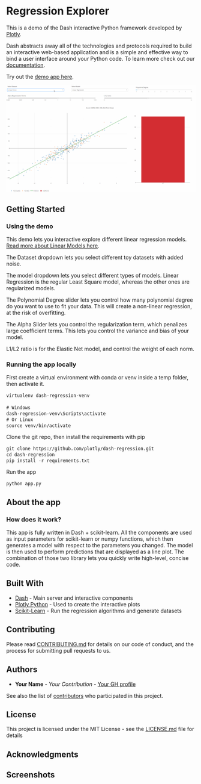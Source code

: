 # Regression Explorer

This is a demo of the Dash interactive Python framework developed by [Plotly](https://plot.ly/).

Dash abstracts away all of the technologies and protocols required to build an interactive web-based application and is a simple and effective way to bind a user interface around your Python code. To learn more check out our [documentation](https://plot.ly/dash).

Try out the [demo app here](https://dash-regression.herokuapp.com/).

![animated1](images/animated1.gif)

## Getting Started

### Using the demo
This demo lets you interactive explore different linear regression models. [Read more about Linear Models here](http://scikit-learn.org/stable/modules/linear_model.html#linear-model).

The Dataset dropdown lets you select different toy datasets with added noise.

The model dropdown lets you select different types of models. Linear Regression is the regular Least Square model, whereas the other ones are regularized models.

The Polynomial Degree slider lets you control how many polynomial degree do you want to use to fit your data. This will create a non-linear regression, at the risk of overfitting.

The Alpha Slider lets you control the regularization term, which penalizes large coefficient terms. This lets you control the variance and bias of your model.

L1/L2 ratio is for the Elastic Net model, and control the weight of each norm.

### Running the app locally

First create a virtual environment with conda or venv inside a temp folder, then activate it.

```
virtualenv dash-regression-venv

# Windows
dash-regression-venv\Scripts\activate
# Or Linux
source venv/bin/activate
```

Clone the git repo, then install the requirements with pip
```
git clone https://github.com/plotly/dash-regression.git
cd dash-regression
pip install -r requirements.txt
```

Run the app
```
python app.py
```

## About the app
### How does it work?
This app is fully written in Dash + scikit-learn. All the components are used as input parameters for scikit-learn or numpy functions, which then generates a model with respect to the parameters you changed. The model is then used to perform predictions that are displayed as a line plot. The combination of those two library lets you quickly write high-level, concise code.

## Built With
* [Dash](https://dash.plot.ly/) - Main server and interactive components
* [Plotly Python](https://plot.ly/python/) - Used to create the interactive plots
* [Scikit-Learn](http://scikit-learn.org/stable/documentation.html) - Run the regression algorithms and generate datasets

## Contributing
Please read [CONTRIBUTING.md](CONTRIBUTING.md) for details on our code of conduct, and the process for submitting pull requests to us.

## Authors
* **Your Name** - *Your Contribution* - [Your GH profile](https://github.com/profile)

See also the list of [contributors](https://github.com/your/project/contributors) who participated in this project.

## License
This project is licensed under the MIT License - see the [LICENSE.md](LICENSE.md) file for details

## Acknowledgments

## Screenshots
